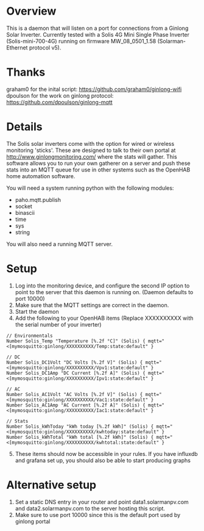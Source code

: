 # Overview
This is a daemon that will listen on a port for connections from a Ginlong Solar Inverter.
Currently tested with a Solis 4G Mini Single Phase Inverter (Solis-mini-700-4G) running on firmware MW_08_0501_1.58 (Solarman-Ethernet protocol v5).

# Thanks
graham0 for the inital script: https://github.com/graham0/ginlong-wifi
dpoulson for the work on ginlong protocol: https://github.com/dpoulson/ginlong-mqtt

# Details
The Solis solar inverters come with the option for wired or wireless monitoring 'sticks'. These are designed to talk to their own portal at http://www.ginlongmonitoring.com/ where
the stats will gather. This software allows you to run your own gatherer on a server and push these stats into an MQTT queue for use in other systems such as the OpenHAB home
automation software. 

You will need a system running python with the following modules:
* paho.mqtt.publish
* socket
* binascii
* time
* sys
* string

You will also need a running MQTT server.


# Setup

1. Log into the monitoring device, and configure the second IP option to point to the server that this daemon is running on. (Daemon defaults to port 10000)
2. Make sure that the MQTT settings are correct in the daemon.
3. Start the daemon
4. Add the following to your OpenHAB items (Replace XXXXXXXXXX with the serial number of your inverter)
```
// Environmentals
Number Solis_Temp "Temperature [%.2f °C]" (Solis) { mqtt="<[mymosquitto:ginlong/XXXXXXXXXX/Temp:state:default" }

// DC
Number Solis_DC1Volt "DC Volts [%.2f V]" (Solis) { mqtt="<[mymosquitto:ginlong/XXXXXXXXXX/Vpv1:state:default" }
Number Solis_DC1Amp "DC Current [%.2f A]" (Solis) { mqtt="<[mymosquitto:ginlong/XXXXXXXXXX/Ipv1:state:default" }

// AC
Number Solis_AC1Volt "AC Volts [%.2f V]" (Solis) { mqtt="<[mymosquitto:ginlong/XXXXXXXXXX/Vac1:state:default" }
Number Solis_AC1Amp "AC Current [%.2f A]" (Solis) { mqtt="<[mymosquitto:ginlong/XXXXXXXXXX/Iac1:state:default" }

// Stats
Number Solis_kWhToday "kWh today [%.2f kWh]" (Solis) { mqtt="<[mymosquitto:ginlong/XXXXXXXXXX/kwhtoday:state:default" }
Number Solis_kWhTotal "kWh total [%.2f kWh]" (Solis) { mqtt="<[mymosquitto:ginlong/XXXXXXXXXX/kwhtotal:state:default" }
```
5. These items should now be accessible in your rules. If you have influxdb and grafana set up, you should also be able to start producing graphs


# Alternative setup

1. Set a static DNS entry in your router and point data1.solarmanpv.com and data2.solarmanpv.com to the server hosting this script.
2. Make sure to use port 10000 since this is the default port used by ginlong portal

